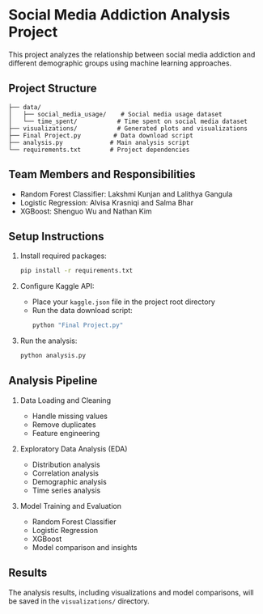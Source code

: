 # Social Media Addiction Analysis Project

This project analyzes the relationship between social media addiction and different demographic groups using machine learning approaches.

## Project Structure

```
├── data/
│   ├── social_media_usage/    # Social media usage dataset
│   └── time_spent/           # Time spent on social media dataset
├── visualizations/           # Generated plots and visualizations
├── Final Project.py         # Data download script
├── analysis.py             # Main analysis script
└── requirements.txt        # Project dependencies
```

## Team Members and Responsibilities

- Random Forest Classifier: Lakshmi Kunjan and Lalithya Gangula
- Logistic Regression: Alvisa Krasniqi and Salma Bhar
- XGBoost: Shenguo Wu and Nathan Kim

## Setup Instructions

1. Install required packages:
   ```bash
   pip install -r requirements.txt
   ```

2. Configure Kaggle API:
   - Place your `kaggle.json` file in the project root directory
   - Run the data download script:
     ```bash
     python "Final Project.py"
     ```

3. Run the analysis:
   ```bash
   python analysis.py
   ```

## Analysis Pipeline

1. Data Loading and Cleaning
   - Handle missing values
   - Remove duplicates
   - Feature engineering

2. Exploratory Data Analysis (EDA)
   - Distribution analysis
   - Correlation analysis
   - Demographic analysis
   - Time series analysis

3. Model Training and Evaluation
   - Random Forest Classifier
   - Logistic Regression
   - XGBoost
   - Model comparison and insights

## Results

The analysis results, including visualizations and model comparisons, will be saved in the `visualizations/` directory. 